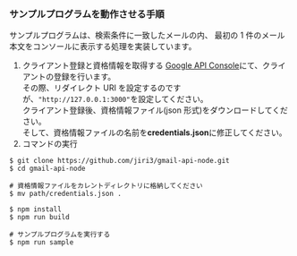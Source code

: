 ### サンプルプログラムを動作させる手順

サンプルプログラムは、検索条件に一致したメールの内、
最初の 1 件のメール本文をコンソールに表示する処理を実装しています。

1. クライアント登録と資格情報を取得する
   [Google API Console](https://console.developers.google.com/?hl=ja)にて、クライアントの登録を行います。  
   その際、リダイレクト URI を設定するのですが、`"http://127.0.0.1:3000"`を設定してください。  
   クライアント登録後、資格情報ファイル(json 形式)をダウンロードしてください。  
   そして、資格情報ファイルの名前を**credentials.json**に修正してください。
2. コマンドの実行

```shell
$ git clone https://github.com/jiri3/gmail-api-node.git
$ cd gmail-api-node

# 資格情報ファイルをカレントディレクトリに格納してください
$ mv path/credentials.json .

$ npm install
$ npm run build

# サンプルプログラムを実行する
$ npm run sample
```
